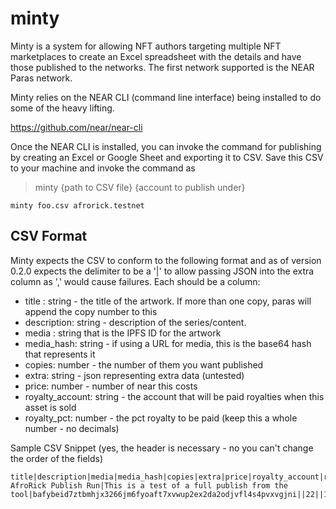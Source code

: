 # minty

Minty is a system for allowing NFT authors targeting multiple NFT marketplaces to create an Excel spreadsheet with the details and have those published to the networks. 
The first network supported is the NEAR Paras network.

Minty relies on the NEAR CLI (command line interface) being installed to do some of the heavy lifting. 

https://github.com/near/near-cli

Once the NEAR CLI is installed, you can invoke the command for publishing by creating an Excel or Google Sheet and exporting it to CSV. Save this CSV to your machine
and invoke the command as

> minty {path to CSV file} {account to publish under}

```
minty foo.csv afrorick.testnet
```

## CSV Format

Minty expects the CSV to conform to the following format and as of version 0.2.0 expects the delimiter to be a '|' to allow passing JSON into the extra column as ',' would cause failures. Each should be a column:

- title : string - the title of the artwork. If more than one copy, paras will append the copy number to this
- description: string - description of the series/content.
- media : string that is the IPFS ID for the artwork
- media_hash: string - if using a URL for media, this is the base64 hash that represents it
- copies: number - the number of them you want published
- extra: string - json representing extra data (untested)
- price: number - number of near this costs
- royalty_account: string - the account that will be paid royalties when this asset is sold
- royalty_pct: number - the pct royalty to be paid (keep this a whole number - no decimals)

Sample CSV Snippet (yes, the header is necessary - no you can't change the order of the fields)
```
title|description|media|media_hash|copies|extra|price|royalty_account|royalty_pct
AfroRick Publish Run|This is a test of a full publish from the tool|bafybeid7ztbmhjx3266jm6fyoaft7xvwup2ex2da2odjvfl4s4pvxvgjni||22||10000|afrorick.testnet|7
```
